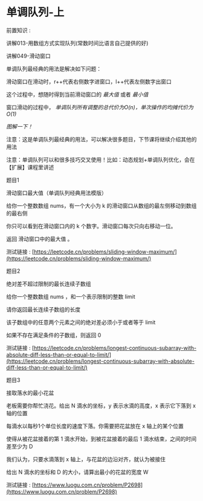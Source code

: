 # 单调队列-上

前置知识 :

讲解013-用数组方式实现队列(常数时间比语言自己提供的好)

讲解049-滑动窗口

单调队列最经典的用法是解决如下问题：

滑动窗口在滑动时，r++代表右侧数字进窗口，l++代表左侧数字出窗口

这个过程中，想随时得到当前滑动窗口的  _最大值_  或者  _最小值_

窗口滑动的过程中， _单调队列所有调整的总代价为O(n)，单次操作的均摊代价为O(1)_

_图解一下！_

注意：这是单调队列最经典的用法，可以解决很多题目，下节课将继续介绍其他的用法

注意：单调队列可以和很多技巧交叉使用！比如：动态规划+单调队列优化，会在【扩展】课程里讲述

题目1

滑动窗口最大值（单调队列经典用法模版）

给你一个整数数组 nums，有一个大小为 k 的滑动窗口从数组的最左侧移动到数组的最右侧

你只可以看到在滑动窗口内的 k 个数字。滑动窗口每次只向右移动一位。

返回 滑动窗口中的最大值 。

测试链接 : [https://leetcode.cn/problems/sliding-window-maximum/](https://leetcode.cn/problems/sliding-window-maximum/)

题目2

绝对差不超过限制的最长连续子数组

给你一个整数数组 nums ，和一个表示限制的整数 limit

请你返回最长连续子数组的长度

该子数组中的任意两个元素之间的绝对差必须小于或者等于 limit

如果不存在满足条件的子数组，则返回 0

测试链接 : [https://leetcode.cn/problems/longest-continuous-subarray-with-absolute-diff-less-than-or-equal-to-limit/](https://leetcode.cn/problems/longest-continuous-subarray-with-absolute-diff-less-than-or-equal-to-limit/)

题目3

接取落水的最小花盆

老板需要你帮忙浇花。给出 N 滴水的坐标，y 表示水滴的高度，x 表示它下落到 x 轴的位置

每滴水以每秒1个单位长度的速度下落。你需要把花盆放在 x 轴上的某个位置

使得从被花盆接着的第 1 滴水开始，到被花盆接着的最后 1 滴水结束，之间的时间差至少为 D

我们认为，只要水滴落到 x 轴上，与花盆的边沿对齐，就认为被接住

给出 N 滴水的坐标和 D 的大小，请算出最小的花盆的宽度 W

测试链接 : [https://www.luogu.com.cn/problem/P2698](https://www.luogu.com.cn/problem/P2698)


